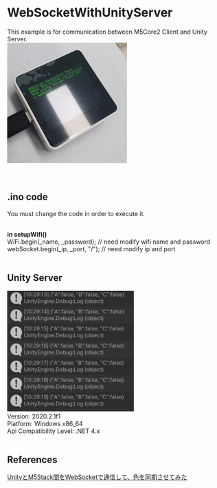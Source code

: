 <h1>WebSocketWithUnityServer</h1>
This example is for communication between M5Core2 Client and Unity Server.</br>
<img src="m5Core2Client.PNG" alt="m5Core2ClientImg" height="280"></br>
</br></br>

<h2>.ino code</h2>
You must change the code in order to execute it.</br></br>

<strong>in setupWifi()</strong></br>
WiFi.begin(_name, _password); // need modify wifi name and password</br>
webSocket.begin(_ip, _port, "/"); // need modify ip and port</br>
</br>
<h2>Unity Server</h2>
<img src="unityServer.PNG" alt="UnityServerImg" height="280"></br>
Version: 2020.2.1f1</br>
Platform: Windows x86_64</br>
Api Compatibility Level: .NET 4.x</br>
</br>
<h2>References</h2>
<a href="https://note.com/katsushun89/n/nbd3201ed7536">UnityとM5Stack間をWebSocketで通信して、色を同期させてみた
</a>